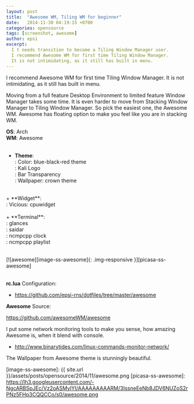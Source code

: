 ```yaml
---
layout: post
title:  "Awesome WM, Tiling WM for beginner"
date:   2014-11-30 04:19:15 +0700
categories: opensource
tags: [screenshot, awesome]
author: epsi
excerpt:
  I t needs transition to become a Tiling Window Manager user.
  I recommend Awesome WM for first time Tiling Window Manager.
  It is not intimidating, as it still has built in menu.
---
```


I recommend Awesome WM for first time Tiling Window Manager.
It is not intimidating, as it still has built in menu.

Moving from a full feature Desktop Environment
to limited feature Window Manager takes some time.
It is even harder to move from Stacking Window Manager
to Tiling Window Manager. So pick the easiest one, the Awesome WM.
Awesome has floating option to make you feel like you are in stacking WM.


**OS**: Arch<br/> 
**WM**: Awesome<br/>
<br/>
+ **Theme**:<br/>
: Color: blue-black-red theme<br/>
: Kali Logo<br/>
: Bar Transparency<br/>
: Wallpaper: crown theme<br/>
<br/>
+ **Widget**:<br/>
: Vicious: cpuwidget<br/>
<br/>
+ **Terminal**:<br/>
: glances<br/>
: saidar<br/>
: ncmpcpp clock<br/>
: ncmpcpp playlist<br/>
<br/>

[![awesome][image-ss-awesome]{: .img-responsive }][picasa-ss-awesome]
<br/><br/>


**rc.lua** Configuration:

* <https://github.com/epsi-rns/dotfiles/tree/master/awesome>

**Awesome** Source:

<https://github.com/awesomeWM/awesome>


I put some network monitoring tools to make you sense,
how amazing Awesome is, when it blend with console.

* <http://www.binarytides.com/linux-commands-monitor-network/>

The Wallpaper from Awesome theme is stunningly beautiful.




[image-ss-awesome]: {{ site.url }}/assets/posts/opensource/2014/11/awesome.png
[picasa-ss-awesome]: https://lh3.googleusercontent.com/-NgcARBSpJEc/Vz2oASMylYI/AAAAAAAAARM/3IssneEeNb8JDV6NUZoS2rPNz5FHp3CQQCCo/s0/awesome.png

